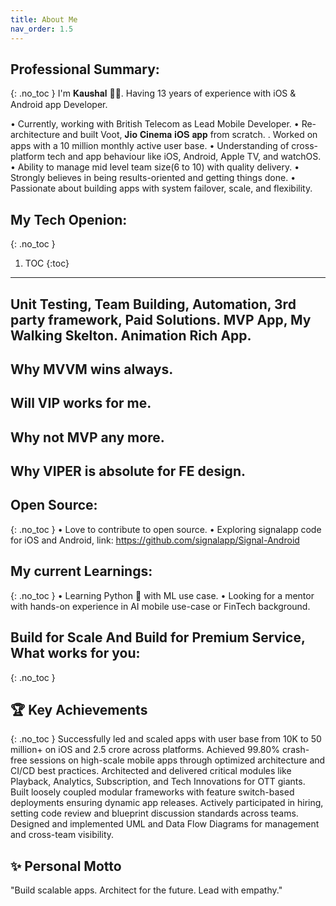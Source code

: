 ```yaml
---
title: About Me
nav_order: 1.5
---
```


## Professional Summary:
{: .no_toc }
I'm 𝐊𝐚𝐮𝐬𝐡𝐚𝐥 🧑‍💻. Having 13 years of experience with iOS & Android app Developer. 

• Currently, working with British Telecom as Lead Mobile Developer.
• Re-architecture and built Voot, 𝐉𝐢𝐨 𝐂𝐢𝐧𝐞𝐦𝐚 𝐢𝐎𝐒 𝐚𝐩𝐩 from scratch.
. Worked on apps with a 10 million monthly active user base.
• Understanding of cross-platform tech and app behaviour like iOS, Android, Apple TV, and watchOS.
• Ability to manage mid level team size(6 to 10) with quality delivery.
• Strongly believes in being results-oriented and getting things done.
• Passionate about building apps with system failover, scale, and flexibility.

## My Tech Openion:
{: .no_toc }

1. TOC
{:toc}

---
## Unit Testing, Team Building, Automation, 3rd party framework, Paid Solutions. MVP App, My Walking Skelton. Animation Rich App.
## Why MVVM wins always.
## Will VIP works for me.
## Why not MVP any more.
## Why VIPER is absolute for FE design.

## Open Source:
{: .no_toc }
• Love to contribute to open source.
• Exploring signalapp code for iOS and Android, link: https://github.com/signalapp/Signal-Android

## My current Learnings:
{: .no_toc }
• Learning Python 🐍 with ML use case.
• Looking for a mentor with hands-on experience in AI mobile use-case or FinTech background.

## Build for Scale And Build for Premium Service, What works for you:
{: .no_toc }

## 🏆 Key Achievements
{: .no_toc }
Successfully led and scaled apps with user base from 10K to 50 million+ on iOS and 2.5 crore across platforms.
Achieved 99.80% crash-free sessions on high-scale mobile apps through optimized architecture and CI/CD best practices.
Architected and delivered critical modules like Playback, Analytics, Subscription, and Tech Innovations for OTT giants.
Built loosely coupled modular frameworks with feature switch-based deployments ensuring dynamic app releases.
Actively participated in hiring, setting code review and blueprint discussion standards across teams.
Designed and implemented UML and Data Flow Diagrams for management and cross-team visibility.




## ✨ Personal Motto
"Build scalable apps. Architect for the future. Lead with empathy."
